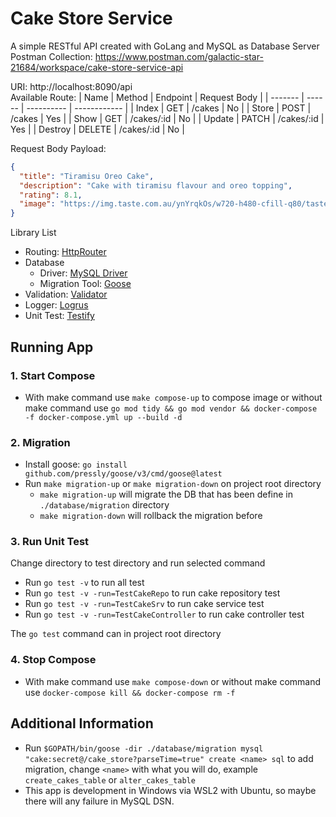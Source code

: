 # Cake Store Service
A simple RESTful API created with GoLang and MySQL as Database Server
Postman Collection: https://www.postman.com/galactic-star-21684/workspace/cake-store-service-api  

URI: http://localhost:8090/api  
Available Route:
| Name    | Method | Endpoint   | Request Body |
| ------- | ------ | ---------- | ------------ |
| Index   | GET    | /cakes     | No           |
| Store   | POST   | /cakes     | Yes          |
| Show    | GET    | /cakes/:id | No           |
| Update  | PATCH  | /cakes/:id | Yes          |
| Destroy | DELETE | /cakes/:id | No           |

Request Body Payload:
```json
{
  "title": "Tiramisu Oreo Cake",
  "description": "Cake with tiramisu flavour and oreo topping",
  "rating": 8.1,
  "image": "https://img.taste.com.au/ynYrqkOs/w720-h480-cfill-q80/taste/2016/11/sunny-lemon-cheesecake-102220-1.jpeg"
}
```

Library List
- Routing: [HttpRouter](https://github.com/julienschmidt/httprouter)
- Database
  - Driver: [MySQL Driver](https://github.com/go-sql-driver/mysql)
  - Migration Tool: [Goose](https://github.com/pressly/goose)
- Validation: [Validator](https://github.com/go-playground/validator)
- Logger: [Logrus](https://github.com/sirupsen/logrus)
- Unit Test: [Testify](https://github.com/stretchr/testify)

## Running App
### 1. Start Compose
- With make command use `make compose-up` to compose image or without make command use `go mod tidy && go mod vendor && docker-compose -f docker-compose.yml up --build -d`
### 2. Migration
- Install goose: `go install github.com/pressly/goose/v3/cmd/goose@latest`
- Run `make migration-up` or `make migration-down` on project root directory
  - `make migration-up` will migrate the DB that has been define in `./database/migration` directory
  - `make migration-down` will rollback the migration before
### 3. Run Unit Test
Change directory to test directory and run selected command
- Run `go test -v` to run all test
- Run `go test -v -run=TestCakeRepo` to run cake repository test
- Run `go test -v -run=TestCakeSrv` to run cake service test
- Run `go test -v -run=TestCakeController` to run cake controller test

The `go test` command can in project root directory
### 4. Stop Compose
- With make command use `make compose-down` or without make command use `docker-compose kill && docker-compose rm -f`

## Additional Information
- Run `$GOPATH/bin/goose -dir ./database/migration mysql "cake:secret@/cake_store?parseTime=true" create <name> sql` to add migration, change `<name>` with what you will do, example `create_cakes_table` or `alter_cakes_table`
- This app is development in Windows via WSL2 with Ubuntu, so maybe there will any failure in MySQL DSN.